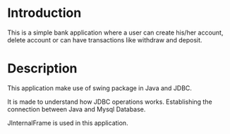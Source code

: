 # Introduction

This is a simple bank application where a user can create his/her account, delete account or can have transactions like withdraw and deposit.

# Description

This application make use of swing package in Java and JDBC.

It is made to understand how JDBC operations works. Establishing the connection between Java and Mysql Database.

JInternalFrame is used in this application.


